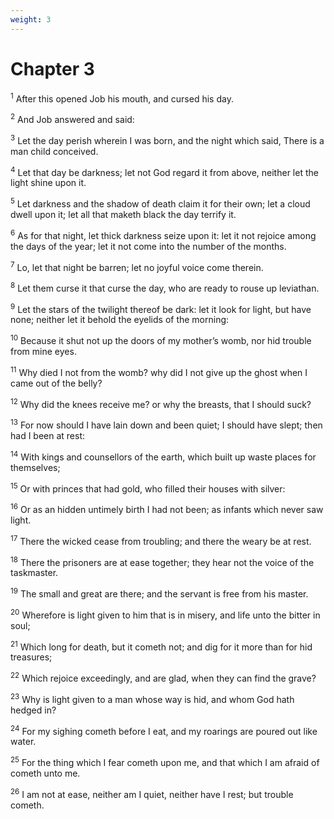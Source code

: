 ```yaml
---
weight: 3
---
```


# Chapter 3

<sup>1</sup> After this opened Job his mouth, and cursed his day. 

<sup>2</sup> And Job answered and said: 

<sup>3</sup> Let the day perish wherein I was born, and the night which said, There is a man child conceived. 

<sup>4</sup> Let that day be darkness; let not God regard it from above, neither let the light shine upon it. 

<sup>5</sup> Let darkness and the shadow of death claim it for their own; let a cloud dwell upon it; let all that maketh black the day terrify it. 

<sup>6</sup> As for that night, let thick darkness seize upon it: let it not rejoice among the days of the year; let it not come into the number of the months. 

<sup>7</sup> Lo, let that night be barren; let no joyful voice come therein. 

<sup>8</sup> Let them curse it that curse the day, who are ready to rouse up leviathan. 

<sup>9</sup> Let the stars of the twilight thereof be dark: let it look for light, but have none; neither let it behold the eyelids of the morning: 

<sup>10</sup> Because it shut not up the doors of my mother’s womb, nor hid trouble from mine eyes. 

<sup>11</sup> Why died I not from the womb? why did I not give up the ghost when I came out of the belly? 

<sup>12</sup> Why did the knees receive me? or why the breasts, that I should suck? 

<sup>13</sup> For now should I have lain down and been quiet; I should have slept; then had I been at rest: 

<sup>14</sup> With kings and counsellors of the earth, which built up waste places for themselves; 

<sup>15</sup> Or with princes that had gold, who filled their houses with silver: 

<sup>16</sup> Or as an hidden untimely birth I had not been; as infants which never saw light. 

<sup>17</sup> There the wicked cease from troubling; and there the weary be at rest. 

<sup>18</sup> There the prisoners are at ease together; they hear not the voice of the taskmaster. 

<sup>19</sup> The small and great are there; and the servant is free from his master. 

<sup>20</sup> Wherefore is light given to him that is in misery, and life unto the bitter in soul; 

<sup>21</sup> Which long for death, but it cometh not; and dig for it more than for hid treasures; 

<sup>22</sup> Which rejoice exceedingly, and are glad, when they can find the grave? 

<sup>23</sup> Why is light given to a man whose way is hid, and whom God hath hedged in? 

<sup>24</sup> For my sighing cometh before I eat, and my roarings are poured out like water. 

<sup>25</sup> For the thing which I fear cometh upon me, and that which I am afraid of cometh unto me. 

<sup>26</sup> I am not at ease, neither am I quiet, neither have I rest; but trouble cometh. 


